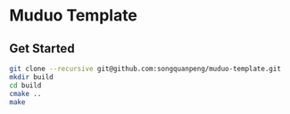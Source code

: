 # Muduo Template

## Get Started
```bash
git clone --recursive git@github.com:songquanpeng/muduo-template.git
mkdir build
cd build
cmake ..
make
```